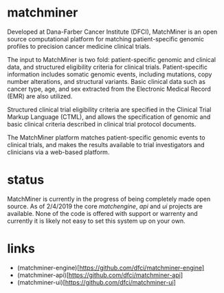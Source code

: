 # matchminer
Developed at Dana-Farber Cancer Institute (DFCI), MatchMiner is an open source computational platform for matching patient-specific genomic profiles to precision cancer medicine clinical trials.

The input to MatchMiner is two fold: patient-specific genomic and clinical data, and structured eligibility criteria for clinical trials. Patient-specific information includes somatic genomic events, including mutations, copy number alterations, and structural variants. Basic clinical data such as cancer type, age, and sex extracted from the Electronic Medical Record (EMR) are also utilized.

Structured clinical trial eligibility criteria are specified in the Clinical Trial Markup Language (CTML), and allows the specification of genomic and basic clinical criteria described in clinical trial protocol documents.

The MatchMiner platform matches patient-specific genomic events to clinical trials, and makes the results available to trial investigators and clinicians via a web-based platform.

# status
MatchMiner is currently in the progress of being completely made open source. As of 2/4/2019 the core *matchengine*, *api* and *ui* projects are available. None of the code is offered with support or warrenty and currently it is likely not easy to set this system up on your own.

# links
* (matchminer-engine)[https://github.com/dfci/matchminer-engine]
* (matchminer-api)[https://github.com/dfci/matchminer-api]
* (matchminer-ui)[https://github.com/dfci/matchminer-ui]
